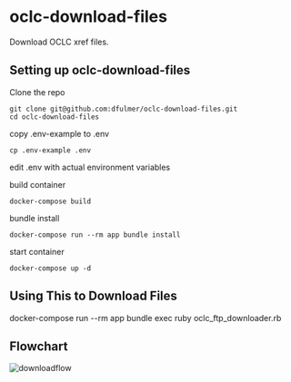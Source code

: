 # oclc-download-files
Download OCLC xref files.

## Setting up oclc-download-files

Clone the repo

```
git clone git@github.com:dfulmer/oclc-download-files.git
cd oclc-download-files
```

copy .env-example to .env

```
cp .env-example .env
```

edit .env with actual environment variables

build container
```
docker-compose build
```

bundle install
```
docker-compose run --rm app bundle install
```

start container
```
docker-compose up -d
```

## Using This to Download Files
docker-compose run --rm app bundle exec ruby oclc_ftp_downloader.rb

## Flowchart
![downloadflow](https://github.com/dfulmer/oclc-download-files/assets/18075253/77721e03-7fff-48ab-aa41-2a8bb0d093b5)

